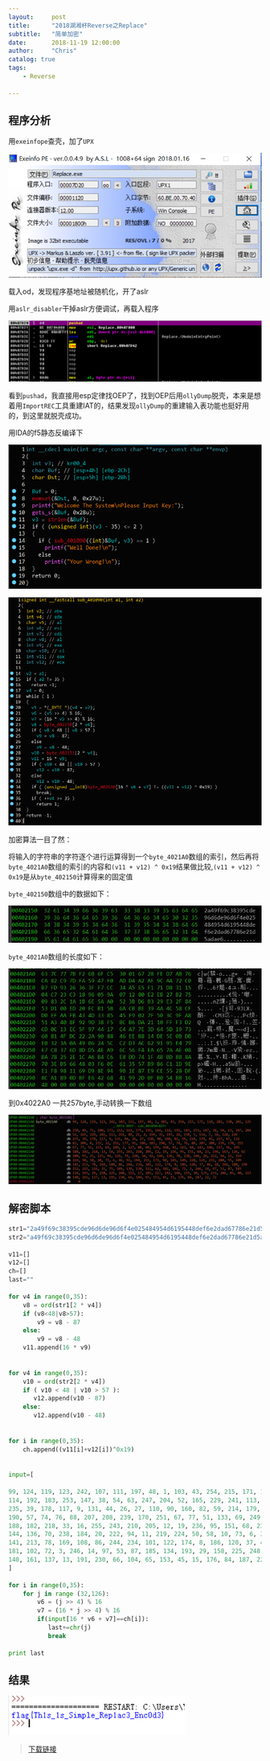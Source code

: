 ```yaml
---
layout:     post
title:      "2018湖湘杯Reverse之Replace"
subtitle:   "简单加密"
date:       2018-11-19 12:00:00
author:     "Chris"
catalog: true
tags:
    - Reverse
 
---
```


## 程序分析

用`exeinfope`查壳，加了`UPX`

![](/img/pic/Replace/1.jpg)

载入od，发现程序基地址被随机化，开了aslr

用`aslr_disabler`干掉aslr方便调试，再载入程序

![](/img/pic/Replace/2.jpg)

看到`pushad`，我直接用esp定律找OEP了，找到OEP后用`ollyDump`脱壳，本来是想着用`ImportREC`工具重建IAT的，结果发现`ollyDump`的重建输入表功能也挺好用的，到这里就脱壳成功。

用IDA的f5静态反编译下

![](/img/pic/Replace/3.jpg)

![](/img/pic/Replace/4.jpg)

加密算法一目了然：

将输入的字符串的字符逐个进行运算得到一个`byte_4021A0`数组的索引，然后再将`byte_4021A0`数组的索引的内容和`(v11 + v12) ^ 0x19`结果做比较,`(v11 + v12) ^ 0x19`是从`byte_402150`计算得来的固定值

`byte_402150`数组中的数据如下：

![](/img/pic/Replace/5.jpg)

`byte_4021A0`数组的长度如下：

![](/img/pic/Replace/6.jpg)

到0x4022A0 一共257byte,手动转换一下数组

![](/img/pic/Replace/7.jpg)

## 解密脚本

```python
str1="2a49f69c38395cde96d6de96d6f4e025484954d6195448def6e2dad67786e21d5adae6\x00\x00"
str2="a49f69c38395cde96d6de96d6f4e025484954d6195448def6e2dad67786e21d5adae6\x00\x00"

v11=[]
v12=[]
ch=[]
last=""

for v4 in range(0,35):
    v8 = ord(str1[2 * v4])
    if (v8<48|v8>57):
        v9 = v8 - 87
    else:
        v9 = v8 - 48
    v11.append(16 * v9)


for v4 in range(0,35):
    v10 = ord(str2[2 * v4])
    if ( v10 < 48 | v10 > 57 ):
       v12.append(v10 - 87)
    else:
       v12.append(v10 - 48)


for i in range(0,35):
    ch.append((v11[i]+v12[i])^0x19)


input=[

99, 124, 119, 123, 242, 107, 111, 197, 48, 1, 103, 43, 254, 215, 171, 118, 202, 130, 201, 125, 250, 89, 71, 240, 173, 212, 162, 175, 156, 164,
114, 192, 183, 253, 147, 38, 54, 63, 247, 204, 52, 165, 229, 241, 113, 216, 49, 21, 4, 199, 35, 195, 24, 150, 5, 154, 7, 18, 128, 226,
235, 39, 178, 117, 9, 131, 44, 26, 27, 110, 90, 160, 82, 59, 214, 179, 41, 227, 47, 132, 83, 209, 0, 237, 32, 252, 177, 91, 106, 203,
190, 57, 74, 76, 88, 207, 208, 239, 170, 251, 67, 77, 51, 133, 69, 249, 2, 127, 80, 60, 159, 168, 81, 163, 64, 143, 146, 157, 56, 245,
188, 182, 218, 33, 16, 255, 243, 210, 205, 12, 19, 236, 95, 151, 68, 23, 196, 167, 126, 61, 100, 93, 25, 115, 96, 129, 79, 220, 34, 42,
144, 136, 70, 238, 184, 20, 222, 94, 11, 219, 224, 50, 58, 10, 73, 6, 36, 92, 194, 211, 172, 98, 145, 149, 228, 121, 231, 200, 55, 109,
141, 213, 78, 169, 108, 86, 244, 234, 101, 122, 174, 8, 186, 120, 37, 46, 28, 166, 180, 198, 232, 221, 116, 31, 75, 189, 139, 138, 112, 62,
181, 102, 72, 3, 246, 14, 97, 53, 87, 185, 134, 193, 29, 158, 225, 248, 152, 17, 105, 217, 142, 148, 155, 30, 135, 233, 206, 85, 40, 223,
140, 161, 137, 13, 191, 230, 66, 104, 65, 153, 45, 15, 176, 84, 187, 22,72
]

for i in range(0,35):
    for j in range (32,126):
        v6 = (j >> 4) % 16
        v7 = (16 * j >> 4) % 16
        if(input[16 * v6 + v7]==ch[i]):
           last+=chr(j)
           break

print last
```
## 结果

![](/img/pic/Replace/8.jpg)

>[下载链接](https://github.com/yxshyj/project/tree/master/reverse/Replace)